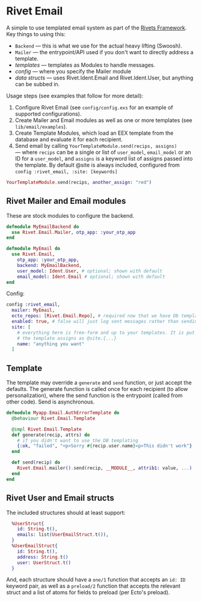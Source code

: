 # Rivet Email

A simple to use templated email system as part of
the [Rivets Framework](https://docs.google.com/document/d/1ntoTA9YRE7KvKpmwZRtfzKwTZNgo2CY6YfJnDNQAlBc). Key things to using this:

* `Backend` — this is what we use for the actual heavy lifting (Swoosh).
* `Mailer` — the entrypoint/API used if you don't want to directly address a template.
* *templates* — templates as Modules to handle messages.
* *config* — where you specify the Mailer module
* *data structs* — uses Rivet.Ident.Email and Rivet.Ident.User, but anything can be subbed in.

Usage steps (see examples that follow for more detail):

1. Configure Rivet Email (see `config/config.exs` for an example of supported configurations).
2. Create Mailer and Email modules as well as one or more templates (see `lib/email/examples`).
3. Create Template Modules, which load an EEX template from the database and
   evaluate it for each recipient.
3. Send email by calling `YourTemplateModule.send(recips, assigns)` — where `recips` can be a single
   or list of `user_model`, `email_model` or an ID for a `user_model`, and `assigns`
   is a keyword list of assigns passed into the template. By default @site is
   always included, configured from `config :rivet_email, :site: [keywords]`

```elixir
YourTemplateModule.send(recips, another_assign: "red")
```

## Rivet Mailer and Email modules

These are stock modules to configure the backend.

```elixir
defmodule MyEmailBackend do
  use Rivet.Email.Mailer, otp_app: :your_otp_app
end
```

```elixir
defmodule MyEmail do
  use Rivet.Email,
    otp_app: :your_otp_app,
    backend: MyEmailBackend,
    user_model: Ident.User, # optional; shown with default
    email_model: Ident.Email # optional; shown with default
end
```

Config:

```elixir
config :rivet_email,
  mailer: MyEmail,
  ecto_repos: [Rivet.Email.Repo], # required now that we have Db templates
  enabled: true, # false will just log sent messages rather than sending them
  site: [
    # everything here is free-form and up to your templates. It is put into
    # the template assigns as @site.{...}
    name: "anything you want"
  ]

```

## Template

The template may override a `generate` and `send` function, or just accept the
defaults. The generate function is called once for each recipient (to allow
personalization), where the send function is the entrypoint (called from other
code). Send is asynchronous.

```elixir
defmodule Myapp.Email.AuthErrorTemplate do
  @behaviour Rivet.Email.Template

  @impl Rivet.Email.Template
  def generate(recip, attrs) do
    # if you didn't want to use the DB templating
    {:ok, "failed", "<p>Sorry #{recip.user.name}<p>This didn't work"}
  end

  def send(recip) do
    Rivet.Email.mailer().send(recip, __MODULE__, attrib1: value, ...)
  end
end
```

## Rivet User and Email structs

The included structures should at least support:

```elixir
  %UserStruct{
    id: String.t(),
    emails: list(UserEmailStruct.t()),
  }
  %UserEmailStruct{
    id: String.t(),
    address: String.t()
    user: UserStruct.t()
  }
```

And, each structure should have a `one/1` function that accepts an `id: ID`
keyword pair, as well as a `preload/2` function that accepts the relevant
struct and a list of atoms for fields to preload (per Ecto's preload).
